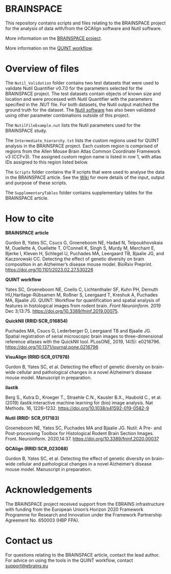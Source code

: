 # BRAINSPACE

This repository contains scripts and files relating to the BRAINSPACE project for the analysis of data with/from the QCAlign software and Nutil software.

More information on the [BRAINSPACE project](https://www.humanbrainproject.eu/en/collaborate-hbp/partnering-projects/brainspace/). 

More information on the [QUINT workflow](https://quint-workflow.readthedocs.io/en/latest/).

# Overview of files

The `Nutil_Validation` folder contains two test datasets that were used to validate Nutil Quantifier v0.7.0 for the parameters selected for the BRAINSPACE project. The test datasets contain objects of known size and location and were processed with Nutil Quantifier with the parameters specified in the .NUT file. For both datasets, the Nutil output matched the ground truth for the dataset. The [Nutil software](https://nutil.readthedocs.io/en/latest/testing.html) has also been validated using other parameter combinations outside of this project.

The `NutilFileExample.nut` lists the Nutil parameters used for the BRAINSPACE study.

The `Intermediate_hierarchy.txt` lists the custom regions used for QUINT analysis in the BRAINSPACE project. Each custom region is comprised of regions from the Allen Mouse Brain Atlas Common Coordinate Framework v3 (CCFv3). The assigned custom region name is listed in row 1, with atlas IDs assigned to this region listed below.

 The `Scripts` folder contains the R scripts that were used to analyse the data in the BRAINSPACE article. See the [Wiki](https://github.com/Neural-Systems-at-UIO/BRAINSPACE/wiki) for more details of the input, output and purpose of these scripts. 

The `SupplementaryTables` folder contains supplementary tables for the BRAINSPACE article. 

# How to cite


**BRAINSPACE article** 

Gurdon B, Yates SC, Csucs G, Groeneboom NE, Hadad N, Telpoukhovskaia M, Ouellette A, Ouellette T, O’Connell K, Singh S, Murdy M, Merchant E, Bjerke I, Kleven H, Schlegel U, Puchades MA, Leergaard TB, Bjaalie JG, and Kaczorowski CC. Detecting the effect of genetic diversity on brain composition in an Alzheimer’s disease mouse model. BioRxiv Preprint. https://doi.org/10.1101/2023.02.27.530226 

**QUINT workflow**

Yates SC, Groeneboom NE, Coello C, Lichtenthaler SF, Kuhn PH, Demuth HU,Hartlage-Rübsamen M, Roßner S, Leergaard T, Kreshuk A, Puchades MA, Bjaalie JG. QUINT: Workflow for quantification and spatial analysis of features in histological images from rodent brain. *Front Neuroinform.* 2019 Dec 3;13:75. https://doi.org/10.3389/fninf.2019.00075.

**QuickNII (RRID:SCR_016854)**
   
Puchades MA, Csucs G, Lederberger D, Leergaard TB and Bjaalie JG. Spatial registration of serial microscopic brain images to three-dimensional reference atlases with the QuickNII tool. PLosONE, 2019, 14(5): e0216796. https://doi.org/10.1371/journal.pone.0216796

**VisuAlign (RRID:SCR_017978)**

Gurdon B, Yates SC, et al. Detecting the effect of genetic diversity on brain-wide cellular and pathological changes in a novel Alzheimer’s disease mouse model. Manuscript in preparation.

**ilastik**

Berg S., Kutra D., Kroeger T., Straehle C.N., Kausler B.X., Haubold C., et al. (2019) ilastik:interactive machine learning for (bio) image analysis. Nat Methods. 16, 1226–1232. https://doi.org/10.1038/s41592-019-0582-9

**Nutil (RRID: SCR_017183)**
   
Groeneboom NE, Yates SC, Puchades MA and Bjaalie JG. Nutil: A Pre- and Post-processing Toolbox for Histological Rodent Brain Section Images. Front. Neuroinform. 2020,14:37. https://doi.org/10.3389/fninf.2020.00037

**QCAlign (RRID:SCR_023088)**

Gurdon B, Yates SC, et al. Detecting the effect of genetic diversity on brain-wide cellular and pathological changes in a novel Alzheimer’s disease mouse model. Manuscript in preparation. 

# Acknowledgements

The BRAINSPACE project received support from the EBRAINS infrastructure with funding from the European Union’s Horizon 2020 Framework Programme for Research and Innovation under the Framework Partnership Agreement No. 650003 (HBP FPA).

# Contact us

For questions relating to the BRAINSPACE article, contact the lead author. 
For advice on using the tools in the QUINT workflow, contact support@ebrains.eu



